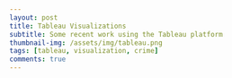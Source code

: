 ```yaml
---
layout: post
title: Tableau Visualizations
subtitle: Some recent work using the Tableau platform
thumbnail-img: /assets/img/tableau.png
tags: [tableau, visualization, crime]
comments: true
---
```


